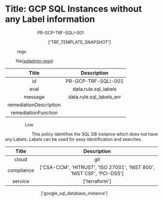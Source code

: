 



# Title: GCP SQL Instances without any Label information


***<font color="white">Master Test Id:</font>*** PR-GCP-TRF-SQLI-001

***<font color="white">Master Snapshot Id:</font>*** ['TRF_TEMPLATE_SNAPSHOT']

***<font color="white">type:</font>*** rego

***<font color="white">rule:</font>*** file([sqladmin.rego])  
  
  
  
  

|Title|Description|
| :---: | :---: |
|id|PR-GCP-TRF-SQLI-001|
|eval|data.rule.sql_labels|
|message|data.rule.sql_labels_err|
|remediationDescription||
|remediationFunction||


***<font color="white">Severity:</font>*** Low

***<font color="white">Description:</font>*** This policy identifies the SQL DB instance which does not have any Labels. Labels can be used for easy identification and searches.  
  
  

|Title|Description|
| :---: | :---: |
|cloud|git|
|compliance|['CSA-CCM', 'HITRUST', 'ISO 27001', 'NIST 800', 'NIST CSF', 'PCI-DSS']|
|service|['terraform']|


***<font color="white">Resource Types:</font>*** ['google_sql_database_instance']


[sqladmin.rego]: https://github.com/prancer-io/prancer-compliance-test/tree/master/google/terraform/sqladmin.rego
